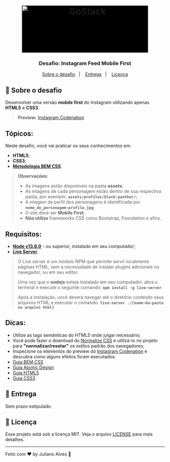 <h1 align="center">
    <img alt="GoStack" 		src="https://codenation.dev/_nuxt/img/e59d026.svg" width="400px" height="150" style="background: #000" />
</h1>

<h3 align="center">
  Desafio: Instagram Feed Mobile First
</h3>


<p align="center">
  <a href="#rocket-sobre-o-desafio">Sobre o desafio</a>&nbsp;&nbsp;&nbsp;|&nbsp;&nbsp;&nbsp;
  <a href="#-entrega">Entrega</a>&nbsp;&nbsp;&nbsp;|&nbsp;&nbsp;&nbsp;
  <a href="#memo-licença">Licença</a>
</p>

## :rocket: Sobre o desafio


Desenvolver uma versão  **mobile first**  do Instagram utilizando apenas  **HTML5**  e  **CSS3**.

> **Preview:**  [Instagram Codenation](https://instagram-codenation.netlify.app/)

## Tópicos:

Neste desafio, você vai praticar os seus conhecimentos em:

-   **HTML5**;
-   **CSS3**;
-   **[Metodologia BEM CSS](http://getbem.com/naming/)**.

> **Observações:**
> 
> -   As imagens estão disponíveis na pasta  **assets**;
> -   As imagens de cada personagem estão dentro de sua respectiva pasta, por exemplo:  **`assets/profiles/black-panther/`**;
> -   A imagem de perfil dos personagens é identificada por  **`nome_do_personagem-profile.jpg`**;
> -   O site deve ser  **Mobile First**;
> -   **Não utilize**  frameworks CSS como Bootstrap, Foundation e afins.

## Requisitos:

-   **[Node v13.8.0](https://nodejs.org/en/)**  - ou superior, instalado em seu computador;
-   **[Live Server](https://www.npmjs.com/package/live-server)**.​

> O Live server é um módulo NPM que permite servir localmente páginas HTML, sem a necessidade de instalar plugins adicionais no navegador, ou em seu editor.
> 
> Uma vez que o  **nodejs**  esteja instalado em seu computador, abra o terminal e execute o seguinte comando:  **`npm install -g live-server`**
> 
> Após a instalação, você deverá navegar até o diretório contendo seus arquivos HTML e executar o comando:  **`live-server ./[nome-da-pasta ou arquivo html]`**

## Dicas:

-   Utilize as tags semânticas do HTML5 onde julgar necessário;
-   Você pode fazer o download do  [Normalize CSS](https://necolas.github.io/normalize.css/)  e utilizá-lo no projeto para  **"normalizar/resetar"**  os estilos padrão dos navegadores;
-   Inspecione os elementos do preview do  [Instagram Codenation](https://aceleradev-react.netlify.com/aula-02/public/)  e descubra como alguns efeitos foram executados.
-   [Guia BEM CSS](http://getbem.com/naming/)
-   [Guia Atomic Design](https://bradfrost.com/blog/post/atomic-web-design/)
-   [Guia HTML5](https://www.w3c.br/pub/Cursos/CursoHTML5/html5-web.pdf)
-   [Guia CSS3](https://www.w3c.br/pub/Materiais/PublicacoesW3C/guia-css-w3cbr.pdf)



## 📅 Entrega

Sem prazo estipulado.

## :memo: Licença

Esse projeto está sob a licença MIT. Veja o arquivo [LICENSE](LICENSE.md) para mais detalhes.

---

Feito com ♥ by Juliano Alves :wave: 
